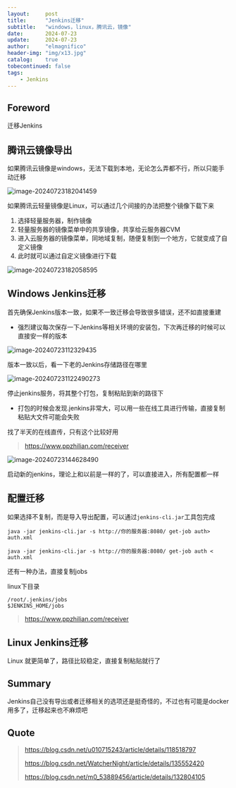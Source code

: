 ```yaml
---
layout:     post
title:      "Jenkins迁移"
subtitle:   "windows，linux，腾讯云，镜像"
date:       2024-07-23
update:     2024-07-23
author:     "elmagnifico"
header-img: "img/x13.jpg"
catalog:    true
tobecontinued: false
tags:
    - Jenkins
---
```


## Foreword

迁移Jenkins



## 腾讯云镜像导出

如果腾讯云镜像是windows，无法下载到本地，无论怎么弄都不行，所以只能手动迁移

![image-20240723182041459](https://img.elmagnifico.tech/static/upload/elmagnifico/202407231820525.png)



如果腾讯云轻量镜像是Linux，可以通过几个间接的办法把整个镜像下载下来

1. 选择轻量服务器，制作镜像
2. 轻量服务器的镜像菜单中的共享镜像，共享给云服务器CVM
3. 进入云服务器的镜像菜单，同地域复制，随便复制到一个地方，它就变成了自定义镜像
4. 此时就可以通过自定义镜像进行下载

![image-20240723182058595](https://img.elmagnifico.tech/static/upload/elmagnifico/202407231820634.png)



## Windows Jenkins迁移

首先确保Jenkins版本一致，如果不一致迁移会导致很多错误，还不如直接重建

- 强烈建议每次保存一下Jenkins等相关环境的安装包，下次再迁移的时候可以直接安一样的版本

![image-20240723112329435](https://img.elmagnifico.tech/static/upload/elmagnifico/202407231123466.png)

版本一致以后，看一下老的Jenkins存储路径在哪里

![image-20240723112249027](https://img.elmagnifico.tech/static/upload/elmagnifico/202407231141848.png)3

停止jenkins服务，将其整个打包，复制粘贴到新的路径下

- 打包的时候会发现.jenkins非常大，可以用一些在线工具进行传输，直接复制粘贴大文件可能会失败



找了半天的在线直传，只有这个比较好用

> https://www.ppzhilian.com/receiver

![image-20240723144628490](https://img.elmagnifico.tech/static/upload/elmagnifico/202407231446560.png)

启动新的jenkins，理论上和以前是一样的了，可以直接进入，所有配置都一样



## 配置迁移

如果选择不复制，而是导入导出配置，可以通过`jenkins-cli.jar`工具包完成

```
java -jar jenkins-cli.jar -s http://你的服务器:8080/ get-job auth> auth.xml
```



```
java -jar jenkins-cli.jar -s http://你的服务器:8080/ get-job auth < auth.xml
```



还有一种办法，直接复制jobs

linux下目录

```
/root/.jenkins/jobs
$JENKINS_HOME/jobs
```



> https://www.ppzhilian.com/receiver



## Linux Jenkins迁移

Linux 就更简单了，路径比较稳定，直接复制粘贴就行了



## Summary

Jenkins自己没有导出或者迁移相关的选项还是挺奇怪的，不过也有可能是docker用多了，迁移起来也不麻烦吧



## Quote

>  https://blog.csdn.net/u010715243/article/details/118518797
>
>  https://blog.csdn.net/WatcherNight/article/details/135552420
>
>  https://blog.csdn.net/m0_53889456/article/details/132804105




